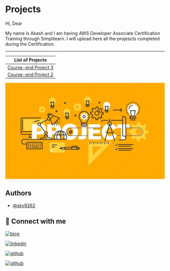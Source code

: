 #  Projects
Hi, Dear

My name is Akash and I am having AWS Developer Associate Certification Training through Simplilearn. I will upload here all the projescts completed during the Certification.
<hr/>

| **List of Projects**     
| ---      
| [Course-end Project 3](./Course-end%20Project%203/) 
| [Course-end Project 2](./Course-end%20Project%202/) 



![projcts.jpeg](./projcts.jpeg)

## Authors

- [@sky9262](https://www.github.com/sky9262)


## 🔗 Connect with me
[![blog](https://img.shields.io/badge/blog-000?style=for-the-badge&logo=ko-fi&logoColor=white)](https://sky9262.tistory.com/)

[![linkedin](https://img.shields.io/badge/linkedin-0A66C2?style=for-the-badge&logo=linkedin&logoColor=white)](https://www.linkedin.com/in/sky9262/)

[![github](https://img.shields.io/badge/Instagram-ffffff?style=for-the-badge&logo=instagram&logoColor=dd2a7b)](https://www.instagram.com/sky926296/)

[![github](https://img.shields.io/badge/github-000?style=for-the-badge&logo=github&logoColor=white)](https://github.com/sky9262/)
